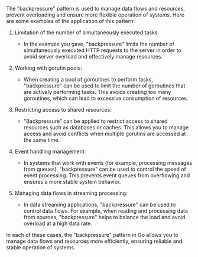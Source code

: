 The "backpressure" pattern is used to manage data flows and resources, prevent overloading and ensure more flexible operation of systems. Here are some examples of the application of this pattern:

1. Limitation of the number of simultaneously executed tasks:
    - In the example you gave, "backpressure" limits the number of simultaneously executed HTTP requests to the server in order to avoid server overload and effectively manage resources.

2. Working with gorutin pools:
    - When creating a pool of goroutines to perform tasks, "backpressure" can be used to limit the number of goroutines that are actively performing tasks. This avoids creating too many goroutines, which can lead to excessive consumption of resources.

3. Restricting access to shared resources:
    - "Backpressure" can be applied to restrict access to shared resources such as databases or caches. This allows you to manage access and avoid conflicts when multiple gorutins are accessed at the same time.

4. Event handling management:
    - In systems that work with events (for example, processing messages from queues), "backpressure" can be used to control the speed of event processing. This prevents event queues from overflowing and ensures a more stable system behavior.

5. Managing data flows in streaming processing:
    - In data streaming applications, "backpressure" can be used to control data flows. For example, when reading and processing data from sources, "backpressure" helps to balance the load and avoid overload at a high data rate.

In each of these cases, the "backpressure" pattern in Go allows you to manage data flows and resources more efficiently, ensuring reliable and stable operation of systems.